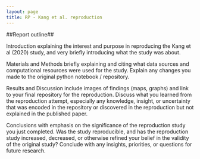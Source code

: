 ```yaml
---
layout: page
title: RP - Kang et al. reproduction
---
```


##Report outline##

Introduction explaining the interest and purpose in reproducing the Kang et al (2020) study, and very briefly introducing what the study was about.

Materials and Methods briefly explaining and citing what data sources and computational resources were used for the study. Explain any changes you made to the original python notebook / repository.

Results and Discussion include images of findings (maps, graphs) and link to your final repository for the reproduction. Discuss what you learned from the reproduction attempt, especially any knowledge, insight, or uncertainty that was encoded in the repository or discovered in the reproduction but not explained in the published paper.

Conclusions with emphasis on the significance of the reproduction study you just completed. Was the study reproducible, and has the reproduction study increased, decreased, or otherwise refined your belief in the validity of the original study? Conclude with any insights, priorities, or questions for future research.
